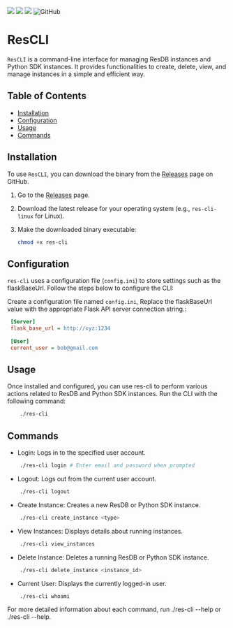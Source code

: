 ![](https://img.shields.io/github/v/release/ResilientApp/ResCLI)
![](https://img.shields.io/badge/language-python-orange.svg)
![](https://img.shields.io/badge/platform-Ubuntu20.0+-lightgrey.svg)
![GitHub](https://img.shields.io/github/license/ResilientApp/ResCLI)

# ResCLI

`ResCLI` is a command-line interface for managing ResDB instances and Python SDK instances. It provides functionalities to create, delete, view, and manage instances in a simple and efficient way.

## Table of Contents

- [Installation](#installation)
- [Configuration](#configuration)
- [Usage](#usage)
- [Commands](#commands)

## Installation

To use `ResCLI`, you can download the binary from the [Releases](https://github.com/ResilientApp/ResCLI/releases) page on GitHub.

1. Go to the [Releases](https://github.com/ResilientApp/ResCLI/releases) page.
2. Download the latest release for your operating system (e.g., `res-cli-linux` for Linux).
3. Make the downloaded binary executable:

    ```bash
    chmod +x res-cli
    ```

## Configuration

`res-cli` uses a configuration file (`config.ini`) to store settings such as the flaskBaseUrl. Follow the steps below to configure the CLI:

Create a configuration file named `config.ini`, Replace the flaskBaseUrl value with the appropriate Flask API server connection string.:

   ```ini
    [Server]
    flask_base_url = http://xyz:1234
    
    [User]
    current_user = bob@gmail.com
   ```

## Usage

Once installed and configured, you can use res-cli to perform various actions related to ResDB and Python SDK instances. Run the CLI with the following command:

```bash
    ./res-cli
```

## Commands

- Login: Logs in to the specified user account.

```bash
    ./res-cli login # Enter email and password when prompted
```

- Logout: Logs out from the current user account.

```bash
    ./res-cli logout
```

- Create Instance: Creates a new ResDB or Python SDK instance.

```bash
    ./res-cli create_instance <type>
```

- View Instances: Displays details about running instances.

```bash
    ./res-cli view_instances
```

- Delete Instance: Deletes a running ResDB or Python SDK instance.

```bash
    ./res-cli delete_instance <instance_id>
```

- Current User: Displays the currently logged-in user.

```bash
    ./res-cli whoami
```

For more detailed information about each command, run ./res-cli --help or ./res-cli <command> --help.
